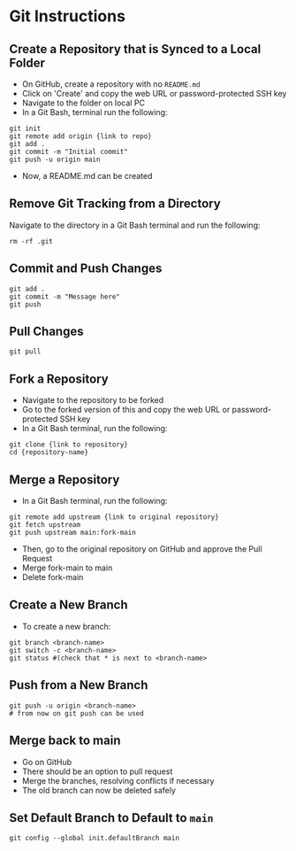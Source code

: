 # Git Instructions
## Create a Repository that is Synced to a Local Folder
- On GitHub, create a repository with no `README.md`
- Click on 'Create' and copy the web URL or password-protected SSH key 
- Navigate to the folder on local PC
- In a Git Bash, terminal run the following:
```git
git init
git remote add origin {link to repo}
git add .
git commit -m "Initial commit"
git push -u origin main
```
- Now, a README.md can be created

## Remove Git Tracking from a Directory
Navigate to the directory in a Git Bash terminal and run the following:
```git
rm -rf .git
```

## Commit and Push Changes
```git
git add .
git commit -m "Message here"
git push
```

## Pull Changes
```git
git pull
```

## Fork a Repository
- Navigate to the repository to be forked
- Go to the forked version of this and copy the web URL or password-protected SSH key 
- In a Git Bash terminal, run the following:
```git
git clone {link to repository}
cd {repository-name}
```

## Merge a Repository
- In a Git Bash terminal, run the following:
```git
git remote add upstream {link to original repository}
git fetch upstream
git push upstream main:fork-main
```
- Then, go to the original repository on GitHub and approve the Pull Request
- Merge fork-main to main
- Delete fork-main

## Create a New Branch
- To create a new branch:
```git
git branch <branch-name>
git switch -c <branch-name>
git status #(check that * is next to <branch-name>
```

## Push from a New Branch
```git
git push -u origin <branch-name>
# from now on git push can be used
```

## Merge back to main
- Go on GitHub
- There should be an option to pull request
- Merge the branches, resolving conflicts if necessary
- The old branch can now be deleted safely

## Set Default Branch to Default to `main`
```git
git config --global init.defaultBranch main
```
